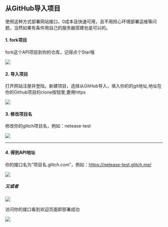 ## 从GitHub导入项目

使用这种方式部署网站接口，0成本且快速可用，且不用担心环境部署运维等问题，当然如果有条件用自己的服务器搭建也是可以的。

#### 1. fork项目

fork这个API项目到你的仓库，记得点个Star哦

![](https://s1.ax1x.com/2020/06/29/NWoCGj.png)

#### 2. 导入项目

打开网站注册并登陆，新建项目，选择从GitHub导入，填入你的的git地址,地址在你的Github项目的clone按钮里,要用https

![](https://s1.ax1x.com/2020/06/29/NWo8L6.png)

#### 3. 修改项目名

修改你的glitch项目名，例如：netease-test

![](https://s1.ax1x.com/2020/06/29/NWocTS.png)

------

#### 4. 得到API地址

你的接口名为“项目名.glitch.com”，例如：https://netease-test.glitch.me/

![](https://s1.ax1x.com/2020/07/02/Nb1c1e.png)

##### 又或者

![](https://s1.ax1x.com/2020/07/02/Nb1WnA.png)

访问你的接口看到欢迎页面即部署成功

![](https://s1.ax1x.com/2020/06/29/NWIt8s.png)